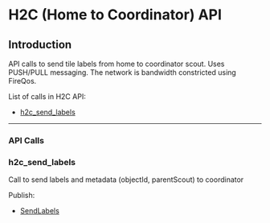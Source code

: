 <!--
SPDX-FileCopyrightText: 2022 Carnegie Mellon University <satya-group@lists.andrew.cmu.edu>

SPDX-License-Identifier: GPL-2.0-only
-->


# H2C (Home to Coordinator) API

## Introduction

API calls to send tile labels from home to coordinator scout.
Uses PUSH/PULL messaging. The network is bandwidth constricted using FireQos.

List of calls in H2C API:
*   [h2c_send_labels](#h2c_send_labels)
* * *

### API Calls


### **h2c_send_labels**

Call to send labels and metadata (objectId, parentScout) to coordinator

Publish:

*   [SendLabels](messages.md#SendLabels)
